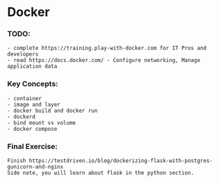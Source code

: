 # Docker

### TODO:
    - complete https://training.play-with-docker.com for IT Pros and developers
    - read https://docs.docker.com/ - Configure networking, Manage application data

### Key Concepts:
    - container
    - image and layer
    - docker build and docker run
    - dockerd
    - bind mount vs volume
    - docker compose
    
### Final Exercise:
    Finish https://testdriven.io/blog/dockerizing-flask-with-postgres-gunicorn-and-nginx
    Side note, you will learn about flask in the python section.
    
    
    